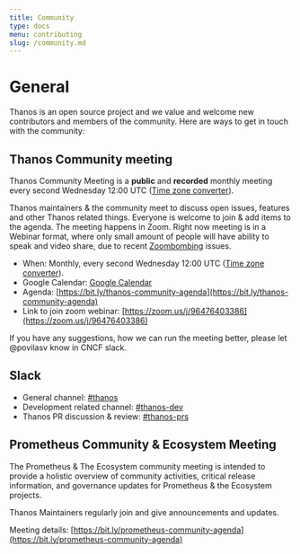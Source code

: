 ```yaml
---
title: Community
type: docs
menu: contributing
slug: /community.md
---
```


# General

Thanos is an open source project and we value and welcome new contributors and members of the community. Here are ways to get in touch with the community:

## Thanos Community meeting

Thanos Community Meeting is a **public** and **recorded** monthly meeting every second Wednesday 12:00 UTC ([Time zone converter](https://www.thetimezoneconverter.com/?t=12%3A00%20pm&tz=UTC%20(Coordinated%20Universal%20Time)&)).

Thanos maintainers & the community meet to discuss open issues, features and other Thanos related things.
Everyone is welcome to join & add items to the agenda. The meeting happens in Zoom. Right now meeting is in a Webinar format, where only small amount of people will have ability to speak and video share, due to recent [Zoombombing](https://en.wikipedia.org/wiki/Zoombombing) issues.

* When: Monthly, every second Wednesday 12:00 UTC ([Time zone converter](https://www.thetimezoneconverter.com/?t=12%3A00%20pm&tz=UTC%20(Coordinated%20Universal%20Time)&)).
* Google Calendar: [Google Calendar](https://calendar.google.com/calendar/embed?src=go39q7eu71vvu3gfrkbup6b254%40group.calendar.google.com)
* Agenda: [https://bit.ly/thanos-community-agenda](https://bit.ly/thanos-community-agenda)
* Link to join zoom webinar: [https://zoom.us/j/96476403386](https://zoom.us/j/96476403386)

If you have any suggestions, how we can run the meeting better, please let @povilasv know in CNCF slack.

## Slack

* General channel: [#thanos](https://slack.cncf.io/)
* Development related channel: [#thanos-dev](https://slack.cncf.io/)
* Thanos PR discussion & review: [#thanos-prs](https://slack.cncf.io/)

## Prometheus Community & Ecosystem Meeting

The Prometheus & The Ecosystem community meeting is intended to provide a holistic overview of community activities, critical release information, and governance updates for Prometheus & the Ecosystem projects.

Thanos Maintainers regularly join and give announcements and updates.

Meeting details: [https://bit.ly/prometheus-community-agenda](https://bit.ly/prometheus-community-agenda)


